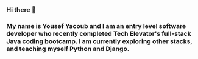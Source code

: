 ### Hi there 👋
### My name is Yousef Yacoub and I am an entry level software developer who recently completed Tech Elevator's full-stack Java coding bootcamp. I am currently exploring other stacks, and teaching myself Python and Django.
<!--

-->
